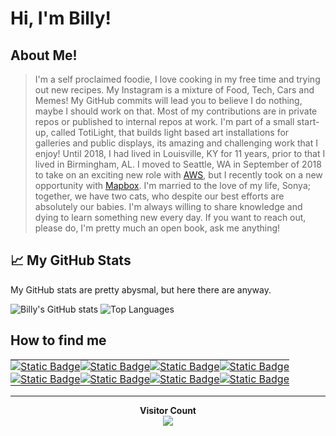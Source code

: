 # Hi, I'm Billy!

## About Me!

> I'm a self proclaimed foodie, I love cooking in my free time and trying out new recipes. My Instagram is a mixture of Food, Tech, Cars and Memes! My GitHub commits will lead you to believe I do nothing, maybe I should work on that. Most of my contributions are in private repos or published to internal repos at work. I'm part of a small start-up, called TotiLight, that builds light based art installations for galleries and public displays, its amazing and challenging work that I enjoy! Until 2018, I had lived in Louisville, KY for 11 years, prior to that I lived in Birmingham, AL. I moved to Seattle, WA in September of 2018 to take on an exciting new role with [AWS](https://aws.amazon.com/), but I recently took on a new opportunity with [Mapbox](https://www.mapbox.com/). I'm married to the love of my life, Sonya; together, we have two cats, who despite our best efforts are absolutely our babies. I'm always willing to share knowledge and dying to learn something new every day. If you want to reach out, please do, I'm pretty much an open book, ask me anything!

## 📈 My GitHub Stats

My GitHub stats are pretty abysmal, but here there are anyway. 

![Billy's GitHub stats](https://github-stats.billyjbryant.com/api?username=billyjbryant&rank_icon=github&theme=gotham&hide_border=true&bg_color=00000000&hide_title=true) ![Top Languages](https://github-stats.billyjbryant.com/api/top-langs/?username=anuraghazra&layout=donut&theme=gotham&hide_border=true&bg_color=00000000&hide_title=true)

## How to find me

<p align="center">
  <table align="center" border="0" style="border-collapse: collapse; border: 0;">
    <tr border="0">
      <td border="0" style="padding: 0; margin: 0; border: 0;">
        <a href="https://www.linkedin.com/in/billyjbryant/" rel="noreferrer" target="_blank"><img src="https://img.shields.io/badge/LinkedIn-Follow?style=for-the-badge&logo=linkedin&logoColor=white&labelColor=%230A66C2&color=000000" alt="Static Badge"></a>
      </td>
      <td border="0" style="padding: 0; margin: 0; border: 0;">
        <a href="https://discord.gg/Av4QXY5Zp6" rel="noreferrer" target="_blank"><img src="https://img.shields.io/badge/Discord-Chat%20with%20me?style=for-the-badge&logo=discord&logoColor=white&labelColor=%235865F2&color=000000" alt="Static Badge"></a>
      </td>
      <td border="0" style="padding: 0; margin: 0; border: 0;">
        <a href="https://defcon.social/@billyjbryant" rel="me noreferrer" target="_blank"><img src="https://img.shields.io/badge/Mastodon-Follow%20Me?style=for-the-badge&logo=mastodon&logoColor=white&labelColor=%236364FF&color=000000" alt="Static Badge"></a>
      </td>
      <td border="0" style="padding: 0; margin: 0; border: 0;">
        <a href="https://instagram.com/billyjbryant" rel="noreferrer" target="_blank"><img src="https://img.shields.io/badge/Instagram-Follow?style=for-the-badge&logo=instagram&logoColor=white&labelColor=%23E4405F&color=000000" alt="Static Badge"></a></td>
    </tr>
    <tr border="0">
      <td border="0" style="padding: 0; margin: 0; border: 0;">
        <a href="https://tiktok.com/@billyjbryant" rel="noreferrer" target="_blank"><img src="https://img.shields.io/badge/TikTok-Follow?style=for-the-badge&logo=tiktok&logoColor=white&labelColor=%23397684&color=000000" alt="Static Badge"></a>
      </td>
      <td border="0" style="padding: 0; margin: 0; border: 0;">
        <a href="https://www.youtube.com/@billyjbryant" rel="noreferrer" target="_blank"><img src="https://img.shields.io/badge/YouTube-Follow?style=for-the-badge&logo=youtube&logoColor=white&labelColor=%23FF0000&color=000000" alt="Static Badge"></a>
      </td>
      <td border="0" style="padding: 0; margin: 0; border: 0;">
        <a href="https://twitch.tv/billyjbryant" rel="noreferrer" target="_blank"><img src="https://img.shields.io/badge/Twitch-Follow?style=for-the-badge&logo=twitch&logoColor=white&labelColor=%239146FF&color=000000" alt="Static Badge"></a>
      </td>
      <td border="0" style="padding: 0; margin: 0; border: 0;">
        <a href="https://linktr.ee/BillyJBryant?subscribe" rel="noreferrer" target="_blank"><img src="https://img.shields.io/badge/LinkTree-Follow?style=for-the-badge&logo=linktree&logoColor=white&labelColor=%2343E55E&color=000000" alt="Static Badge"></a>
      </td>
    </tr>
  </table>
</p>

---

<p align="center"> 
  <b>Visitor Count</b><br>
  <img src="https://profile-counter.glitch.me/BillyJBryant/count.svg" />
</p>
